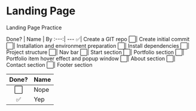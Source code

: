# Landing Page
Landing Page Practice

Done? | Name | By
:---:| ---
✅| Create a GIT repo
⬜️️| Create initial commit
⬜️️| Installation and environment preparation
⬜️| Install dependencies
⬜️️| Project structure
⬜️| Nav bar
⬜️️| Start section
⬜️| Portfolio section
⬜️️| Portfolio item hover effect and popup window
⬜️| About section
⬜️️| Contact section
⬜️| Footer section

Done? | Name
:---:| ---
⬜️| Nope
✅| Yep
